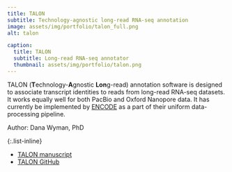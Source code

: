 ```yaml
---
title: TALON
subtitle: Technology-agnostic long-read RNA-seq annotation
image: assets/img/portfolio/talon_full.png
alt: talon

caption:
  title: TALON
  subtitle: Long-read RNA-seq annotator
  thumbnail: assets/img/portfolio/talon.png
---
```

TALON (**T**echnology-**A**gnostic **Lon**g-read) annotation software is designed to associate transcript identities to reads from long-read RNA-seq datasets. It works equally well for both PacBio and Oxford Nanopore data. It has currently be implemented by [ENCODE](http://encodeproject.org/) as a part of their uniform data-processing pipeline.

Author: Dana Wyman, PhD

{:.list-inline}
- [TALON manuscript](https://www.biorxiv.org/content/10.1101/672931v2)
- [TALON GitHub](https://github.com/mortazavilab/TALON)


